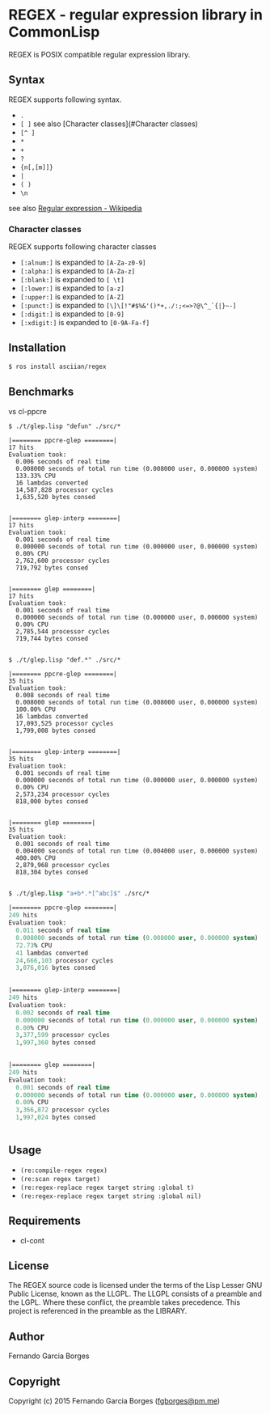 REGEX - regular expression library in CommonLisp
================================================================
REGEX is POSIX compatible regular expression library.

## Syntax
REGEX supports following syntax.

- `.` 
- `[ ]` see also [Character classes](#Character classes)
- `[^ ]`
- `*`
- `+`
- `?`
- `{n[,[m]]}`
- `|`
- `( )`
- `\n`

see also [Regular expression - Wikipedia](https://en.wikipedia.org/wiki/Regular_expression)

### Character classes
REGEX supports following character classes

- `[:alnum:]` is expanded to `[A-Za-z0-9]`
- `[:alpha:]` is expanded to `[A-Za-z]`
- `[:blank:]` is expanded to `[ \t]`
- `[:lower:]` is expanded to `[a-z]`
- `[:upper:]` is expanded to `[A-Z]`
- `[:punct:]` is expanded to ``[\]\[!"#$%&'()*+,./:;<=>?@\^_`{|}~-]``
- `[:digit:]` is expanded to `[0-9]`
- `[:xdigit:]` is expanded to `[0-9A-Fa-f]`

## Installation

```sh
$ ros install asciian/regex
```

## Benchmarks

vs cl-ppcre

~~~shellscript
$ ./t/glep.lisp "defun" ./src/*

|======== ppcre-glep ========|
17 hits
Evaluation took:
  0.006 seconds of real time
  0.008000 seconds of total run time (0.008000 user, 0.000000 system)
  133.33% CPU
  16 lambdas converted
  14,587,828 processor cycles
  1,635,520 bytes consed
  

|======== glep-interp ========|
17 hits
Evaluation took:
  0.001 seconds of real time
  0.000000 seconds of total run time (0.000000 user, 0.000000 system)
  0.00% CPU
  2,762,600 processor cycles
  719,792 bytes consed
  

|======== glep ========|
17 hits
Evaluation took:
  0.001 seconds of real time
  0.000000 seconds of total run time (0.000000 user, 0.000000 system)
  0.00% CPU
  2,785,544 processor cycles
  719,744 bytes consed
  
~~~

~~~shellscript
$ ./t/glep.lisp "def.*" ./src/*

|======== ppcre-glep ========|
35 hits
Evaluation took:
  0.008 seconds of real time
  0.008000 seconds of total run time (0.008000 user, 0.000000 system)
  100.00% CPU
  16 lambdas converted
  17,093,525 processor cycles
  1,799,008 bytes consed
  

|======== glep-interp ========|
35 hits
Evaluation took:
  0.001 seconds of real time
  0.000000 seconds of total run time (0.000000 user, 0.000000 system)
  0.00% CPU
  2,573,234 processor cycles
  818,000 bytes consed
  

|======== glep ========|
35 hits
Evaluation took:
  0.001 seconds of real time
  0.004000 seconds of total run time (0.004000 user, 0.000000 system)
  400.00% CPU
  2,879,968 processor cycles
  818,304 bytes consed
  
~~~

~~~lisp
$ ./t/glep.lisp "a+b*.*[^abc]$" ./src/*

|======== ppcre-glep ========|
249 hits
Evaluation took:
  0.011 seconds of real time
  0.008000 seconds of total run time (0.008000 user, 0.000000 system)
  72.73% CPU
  41 lambdas converted
  24,666,103 processor cycles
  3,076,016 bytes consed
  

|======== glep-interp ========|
249 hits
Evaluation took:
  0.002 seconds of real time
  0.000000 seconds of total run time (0.000000 user, 0.000000 system)
  0.00% CPU
  3,377,599 processor cycles
  1,997,360 bytes consed
  

|======== glep ========|
249 hits
Evaluation took:
  0.001 seconds of real time
  0.000000 seconds of total run time (0.000000 user, 0.000000 system)
  0.00% CPU
  3,366,872 processor cycles
  1,997,024 bytes consed
  
~~~

## Usage
- `(re:compile-regex regex)`
- `(re:scan regex target)`
- `(re:regex-replace regex target string :global t)`
- `(re:regex-replace regex target string :global nil)`

## Requirements
- cl-cont

## License
The REGEX source code is licensed under the terms of the Lisp Lesser GNU Public License, known as the LLGPL. The LLGPL consists of a preamble and the LGPL. Where these conflict, the preamble takes precedence. This project is referenced in the preamble as the LIBRARY.
## Author
Fernando Garcia Borges

## Copyright
Copyright (c) 2015 Fernando Garcia Borges (fgborges@pm.me)

